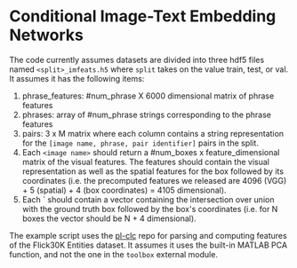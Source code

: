 # Conditional Image-Text Embedding Networks

The code currently assumes datasets are divided into three hdf5 files named `<split>_imfeats.h5` where `split` takes on the value train, test, or val.  It assumes it has the following items:

1. phrase_features: #num_phrase X 6000 dimensional matrix of phrase features
2. phrases: array of #num_phrase strings corresponding to the phrase features
3. pairs: 3 x M matrix where each column contains a string representation for the `[image name, phrase, pair identifier]` pairs in the split.
4. Each `<image name>` should return a #num_boxes x feature_dimensional matrix of the visual features.  The features should contain the visual representation as well as the spatial features for the box followed by its coordinates (i.e. the precomputed features we released are 4096 (VGG) + 5 (spatial) + 4 (box coordinates) = 4105 dimensional).
5. Each `<image name>_<phrase>_<pair identifier> should contain a vector containing the intersection over union with the ground truth box followed by the box's coordinates (i.e. for N boxes the vector should be N + 4 dimensional).


The example script uses the [pl-clc](https://github.com/BryanPlummer/pl-clc) repo for parsing and computing features of the Flick30K Entities dataset.  It assumes it uses the built-in MATLAB PCA function, and not the one in the `toolbox` external module.